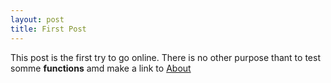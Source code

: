 ```yaml
---
layout: post
title: First Post
---
```


This post is the first try to go online. There is no other purpose thant to test somme **functions** amd make a link to [About](/about)


